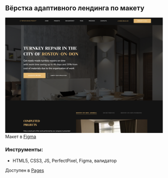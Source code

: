 ## Вёрстка адаптивного лендинга по макету
![2024-03-06_23-27-57](/screen.png)
Макет в [Figma](https://www.figma.com/file/TdXgADLSbn7npH24qcjkAg/IC-Repair-Design-Project?node-id=0%3A1)

### Инструменты:
- HTML5, CSS3, JS, PerfectPixel, Figma, валидатор

Доступен в [Pages](https://git-morozova.github.io/Repair_design_project/)
